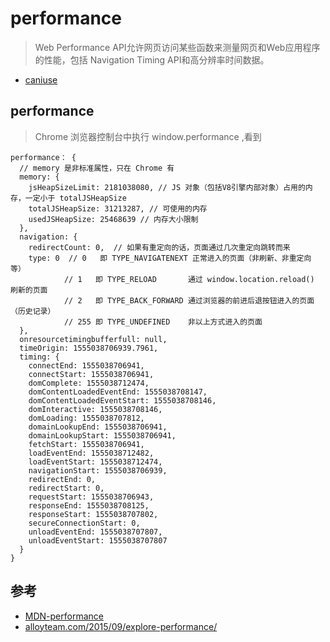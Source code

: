 # performance

>Web Performance API允许网页访问某些函数来测量网页和Web应用程序的性能，包括 Navigation Timing API和高分辨率时间数据。

- [caniuse](https://caniuse.com/#feat=nav-timing)

## performance

>Chrome 浏览器控制台中执行 window.performance ,看到
```
performance： {
  // memory 是非标准属性，只在 Chrome 有
  memory: {
    jsHeapSizeLimit: 2181038080, // JS 对象（包括V8引擎内部对象）占用的内存，一定小于 totalJSHeapSize
    totalJSHeapSize: 31213287, // 可使用的内存
    usedJSHeapSize: 25468639 // 内存大小限制
  },
  navigation: {
    redirectCount: 0,  // 如果有重定向的话，页面通过几次重定向跳转而来
    type: 0  // 0   即 TYPE_NAVIGATENEXT 正常进入的页面（非刷新、非重定向等）
            // 1   即 TYPE_RELOAD       通过 window.location.reload() 刷新的页面
            // 2   即 TYPE_BACK_FORWARD 通过浏览器的前进后退按钮进入的页面（历史记录）
            // 255 即 TYPE_UNDEFINED    非以上方式进入的页面
  },
  onresourcetimingbufferfull: null,
  timeOrigin: 1555038706939.7961,
  timing: {
    connectEnd: 1555038706941,
    connectStart: 1555038706941,
    domComplete: 1555038712474,
    domContentLoadedEventEnd: 1555038708147,
    domContentLoadedEventStart: 1555038708146,
    domInteractive: 1555038708146,
    domLoading: 1555038707812,
    domainLookupEnd: 1555038706941,
    domainLookupStart: 1555038706941,
    fetchStart: 1555038706941,
    loadEventEnd: 1555038712482,
    loadEventStart: 1555038712474,
    navigationStart: 1555038706939,
    redirectEnd: 0,
    redirectStart: 0,
    requestStart: 1555038706943,
    responseEnd: 1555038708125,
    responseStart: 1555038707802,
    secureConnectionStart: 0,
    unloadEventEnd: 1555038707807,
    unloadEventStart: 1555038707807
  }
}
```

## 参考
- [MDN-performance](https://developer.mozilla.org/zh-CN/docs/Web/API/Window/performance)
- [alloyteam.com/2015/09/explore-performance/](http://www.alloyteam.com/2015/09/explore-performance/)
